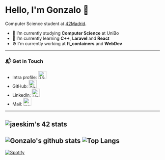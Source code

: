 # Hello, I'm Gonzalo 👋

Computer Science student at [42Madrid](https://www.42.fr/42-network/).

- 🔭 I’m currently studying **Computer Science** at UniBo
- 🌱 I’m currently learning **C++**, **Laravel** and **React**
- ⚙️ I'm currently working at **ft_containers** and **WebDev**
---
### 📬 Get in Touch

- Intra profile: [<img alt="42intra" width="26px" src="https://simpleicons.org/icons/42.svg" />](https://profile.intra.42.fr/users/gsanchez)
- GitHub: [<img alt="GitHub" width="26px" src="https://simpleicons.org/icons/github.svg" />](https://github.com/GonzSanch)
- LinkedIn: [<img alt="LinkedIn" width="26px" src="https://simpleicons.org/icons/linkedin.svg" style />](https://www.linkedin.com/in/gsanchezsilva/)
- Mail: <a href="mailto:gonzalo.sanchezsilva@gmail.com"><img alt="mail" width="26px" src="https://simpleicons.org/icons/gmail.svg" /></a>
---
![jaeskim's 42 stats](https://badge42.herokuapp.com/api/stats/gsanchez)
---
![Gonzalo's github stats](https://github-readme-stats.vercel.app/api?username=GonzSanch&show_icons=true&count_private=true)
![Top Langs](https://github-readme-stats.vercel.app/api/top-langs/?username=GonzSanch&layout=compact)
---
[![Spotify](https://novatorem-flame-seven.vercel.app/api/spotify)](https://open.spotify.com/user/gonzc8)

